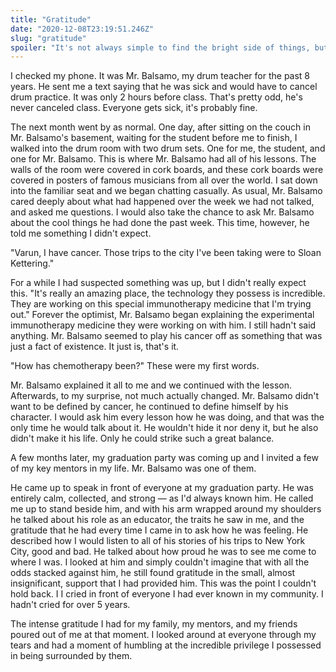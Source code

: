 ```yaml
---
title: "Gratitude"
date: "2020-12-08T23:19:51.246Z"
slug: "gratitude"
spoiler: "It's not always simple to find the bright side of things, but my drum teacher certainly figured it out"
---
```


I checked my phone. It was Mr. Balsamo, my drum teacher for the past 8 years. He sent me a text saying that he was sick and would have to cancel drum practice. It was only 2 hours before class. That's pretty odd, he's never canceled class. Everyone gets sick, it's probably fine. 

The next month went by as normal. One day, after sitting on the couch in Mr. Balsamo's basement, waiting for the student before me to finish, I walked into the drum room with two drum sets. One for me, the student, and one for Mr. Balsamo. This is where Mr. Balsamo had all of his lessons. The walls of the room were covered in cork boards, and these cork boards were covered in posters of famous musicians from all over the world. I sat down into the familiar seat and we began chatting casually. As usual, Mr. Balsamo cared deeply about what had happened over the week we had not talked, and asked me questions. I would also take the chance to ask Mr. Balsamo about the cool things he had done the past week. This time, however, he told me something I didn't expect.

"Varun, I have cancer. Those trips to the city I've been taking were to Sloan Kettering."

For a while I had suspected something was up, but I didn't really expect this.
"It's really an amazing place, the technology they possess is incredible. They are working on this special immunotherapy medicine that I'm trying out."
Forever the optimist, Mr. Balsamo began explaining the experimental immunotherapy medicine they were working on with him. I still hadn't said anything. Mr. Balsamo seemed to play his cancer off as something that was just a fact of existence. It just is, that's it. 

"How has chemotherapy been?" These were my first words.

Mr. Balsamo explained it all to me and we continued with the lesson. Afterwards, to my surprise, not much actually changed. Mr. Balsamo didn't want to be defined by cancer, he continued to define himself by his character. I would ask him every lesson how he was doing, and that was the only time he would talk about it. He wouldn't hide it nor deny it, but he also didn't make it his life. Only he could strike such a great balance. 

A few months later, my graduation party was coming up and I invited a few of my key mentors in my life. Mr. Balsamo was one of them. 

He came up to speak in front of everyone at my graduation party. He was entirely calm, collected, and strong — as I'd always known him. He called me up to stand beside him, and with his arm wrapped around my shoulders he talked about his role as an educator, the traits he saw in me, and the gratitude that he had every time I came in to ask how he was feeling. He described how I would listen to all of his stories of his trips to New York City, good and bad. He talked about how proud he was to see me come to where I was. I looked at him and simply couldn't imagine that with all the odds stacked against him, he still found gratitude in the small, almost insignificant, support that I had provided him. This was the point I couldn't hold back. I I cried in front of everyone I had ever known in my community. I hadn't cried for over 5 years.

The intense gratitude I had for my family, my mentors, and my friends poured out of me at that moment. I looked around at everyone through my tears and had a moment of humbling at the incredible privilege I possessed in being surrounded by them. 

